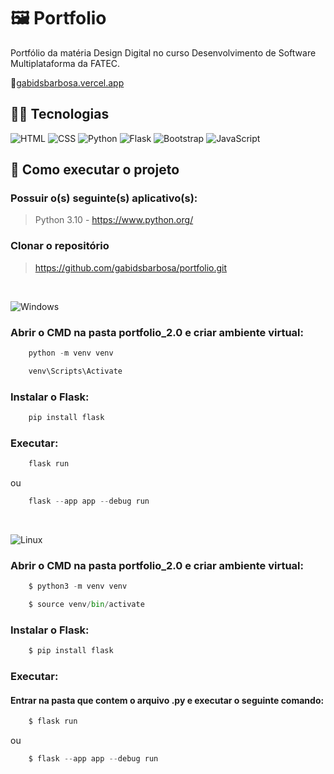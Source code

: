 # 🖼️ Portfolio
Portfólio da matéria Design Digital no curso Desenvolvimento de Software Multiplataforma da FATEC.

🔗[gabidsbarbosa.vercel.app](https://gabidsbarbosa.vercel.app/)

##  👩‍💻 Tecnologias

![HTML](https://img.shields.io/badge/HTML5-E34F26?style=for-the-badge&logo=html5&logoColor=white)
![CSS](https://img.shields.io/badge/CSS3-1572B6?style=for-the-badge&logo=css3&logoColor=white)
![Python](https://img.shields.io/badge/Python-3776AB?style=for-the-badge&logo=python&logoColor=white)
![Flask](https://img.shields.io/badge/Flask-000000?style=for-the-badge&logo=flask&logoColor=white)
![Bootstrap](https://img.shields.io/badge/Bootstrap-563D7C?style=for-the-badge&logo=bootstrap&logoColor=white)
![JavaScript](https://img.shields.io/badge/JavaScript-F7DF1E?style=for-the-badge&logo=javascript&logoColor=black)

## 🔨 Como executar o projeto
<h3>Possuir o(s) seguinte(s) aplicativo(s):</h3>

> Python 3.10 - https://www.python.org/ <br>

<h3>Clonar o repositório</h3>

> https://github.com/gabidsbarbosa/portfolio.git 
<br>

![Windows](https://img.shields.io/badge/Windows-017AD7?style=for-the-badge&logo=windows&logoColor=white)

<h3>Abrir o CMD na pasta portfolio_2.0 e criar ambiente virtual:</h3>

```python
	python -m venv venv
```

```python
	venv\Scripts\Activate
```

<h3>Instalar o Flask:</h3>

```python
	pip install flask
```
<h3>Executar:</h3>

```python
	flask run
```
ou

```python
	flask --app app --debug run
```
<br> 

![Linux](https://img.shields.io/badge/Linux-E34F26?style=for-the-badge&logo=linux&logoColor=black)

<h3>Abrir o CMD na pasta portfolio_2.0 e criar ambiente virtual:</h3>

```python
	$ python3 -m venv venv
```

```python
	$ source venv/bin/activate
```

<h3>Instalar o Flask:</h3>

```python
	$ pip install flask
```
<h3>Executar:</h3>
<h4>Entrar na pasta que contem o arquivo .py e executar o seguinte comando:</h4>

```python
	$ flask run
```
ou

```python
	$ flask --app app --debug run
```
